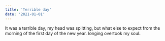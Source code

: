 ```yaml
---
title: 'Terrible day'
date: '2021-01-01'
---
```


It was a terrible day, my head was splitting, but what else to expect from the morning of the first day of the new year.
longing overtook my soul.
